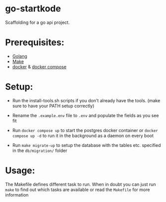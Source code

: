 # go-startkode

Scaffolding for a go api project.

# Prerequisites:

- [Golang](https://go.dev/doc/install)
- [Make](https://www.gnu.org/software/make/)
- [docker](https://www.docker.com/) & [docker compose](https://docs.docker.com/compose/)

# Setup:

- Run the install-tools.sh scripts if you don't already have the tools. (make sure to have your PATH setup correctly)

- Rename the `.example.env` file to `.env` and populate the fields as you see fit

- Run `docker compose up` to start the postgres docker container or `docker compose up -d` to run it in the background as a daemon on every boot

- Run `make migrate-up` to setup the database with the tables etc. specified in the `db/migration/` folder

# Usage:

The Makefile defines different task to run. When in doubt you can just run `make` to find out which tasks are available or read the `Makefile` for more information

